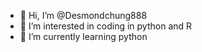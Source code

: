 - 👋 Hi, I’m @Desmondchung888
- 👀 I’m interested in coding in python and R
- 🌱 I’m currently learning python

<!---
Desmondchung888/Desmondchung888 is a ✨ special ✨ repository because its `README.md` (this file) appears on your GitHub profile.
You can click the Preview link to take a look at your changes.
--->
